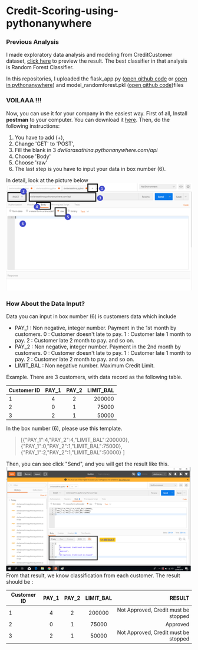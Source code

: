 # Credit-Scoring-using-pythonanywhere
### **Previous Analysis**
I made exploratory data analysis and modeling from CreditCustomer dataset, [click here](https://github.com/dlathina/Credit-Scoring) to preview the result. The best classifier in that analysis is Random Forest Classifier. 

In this repositories, I uploaded the flask_app.py ([open github code](https://github.com/dlathina/Credit-Scoring-using-pythonanywhere/blob/master/flask_app.py) or [open in pythonanywhere](https://www.pythonanywhere.com/user/dwilarasathina/shares/f495f5816f744f1e922e5effe184ed25/))
and model_randomforest.pkl ([open github code](https://github.com/dlathina/Credit-Scoring-using-pythonanywhere/blob/master/model_randomforest.pkl))files 

### **VOILAAA !!!**
Now, you can use it for your company in the easiest way. First of all, Install **postman** to your computer. You can download it [here](https://www.getpostman.com/downloads/). 
Then, do the following instructions:
1. You have to add (+),  
2. Change 'GET' to 'POST', 
3. Fill the blank in 3 *dwilarasathina.pythonanywhere.com/api*
4. Choose 'Body'
5. Choose 'raw'
6. The last step is you have to input your data in box number (6). 

In detail, look at the picture below ![Picture](postman.png)

### How About the Data Input? 
Data you can input in box number (6) is customers data which include 
 - PAY_1 : Non negative, integer number. Payment in the 1st month by customers. 
        0 : Customer doesn't late to pay.
        1 : Customer late 1 month to pay.
        2 : Customer late 2 month to pay.
        and so on.
- PAY_2 : Non negative, integer number. Payment in the 2nd month by customers. 
        0 : Customer doesn't late to pay.
        1 : Customer late 1 month to pay.
        2 : Customer late 2 month to pay.
        and so on.
- LIMIT_BAL : Non negative number. Maximum Credit Limit. 

Example. There are 3 customers, with data record as the following table. 

| Customer ID  | PAY_1   | PAY_2   |LIMIT_BAL   |
| ------------ |:------: |:-------:|-----------:|
| 1            | 4       | 2       |200000      |
| 2            | 0       | 1       |75000       |
| 3            | 2       | 1       |50000       |

In the box number (6), please use this template. 
> [{"PAY_1":4,"PAY_2":4,"LIMIT_BAL":200000},
{"PAY_1":0,"PAY_2":1,"LIMIT_BAL":75000},
{"PAY_1":2,"PAY_2":1,"LIMIT_BAL":50000}
]

Then, you can see click "Send", and you will get the result like this. ![Picture](result.png)
From that result, we know classification from each customer. The result should be : 


| Customer ID  | PAY_1   | PAY_2   |LIMIT_BAL   |RESULT                              |
| ------------ |:------: |:-------:|:----------:|-----------------------------------:|
| 1            | 4       | 2       |200000      |Not Approved, Credit must be stopped|
| 2            | 0       | 1       |75000       |Approved                            |
| 3            | 2       | 1       |50000       |Not Approved, Credit must be stopped|

